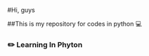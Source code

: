 #Hi, guys

##This is my repository for codes in python :computer:

### :pencil2: Learning In Phyton
